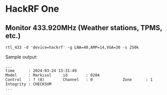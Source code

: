# HackRF One

## Monitor 433.920MHz (Weather stations, TPMS, etc.)
```
rtl_433 -d 'device=hackrf' -g LNA=40,AMP=14,VGA=30 -s 250k
```

Sample output:
```
...
time      : 2024-03-24 13:31:49
Model     : Markisol     id        : 0204
Control   : ? (8)        Channel   : 0             Zone      : 1             Integrity : CHECKSUM
...
```

